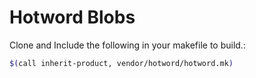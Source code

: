 # Hotword Blobs

Clone and Include the following in your makefile to build.:

```bash
$(call inherit-product, vendor/hotword/hotword.mk)
```

